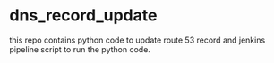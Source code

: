# dns_record_update
this repo contains python code to update route 53 record and jenkins pipeline script to run the python code.
